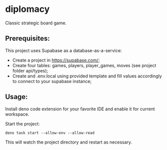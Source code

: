 # diplomacy

Classic strategic board game.

## Prerequisites:

This project uses Supabase as a database-as-a-service:
* Create a project in https://supabase.com/;
* Create four tables: games, players, player_games, moves (see project folder api/types);
* Create and .env.local using provided template and fill values accordingly to connect to your supabase instance;


## Usage:

Install deno code extension for your favorite IDE and enable it for current workspace.

Start the project:

```
deno task start --allow-env --allow-read
```

This will watch the project directory and restart as necessary.